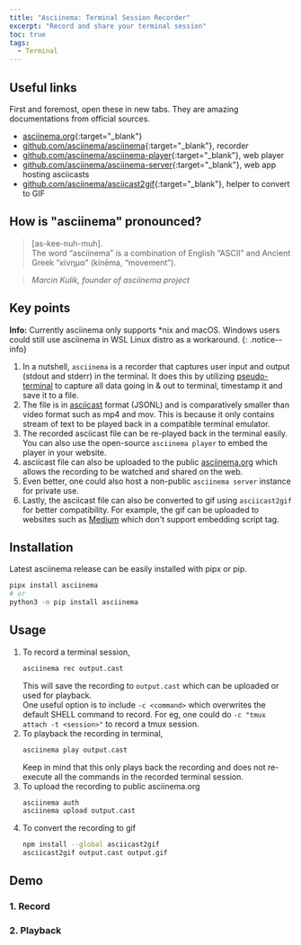 ```yaml
---
title: "Asciinema: Terminal Session Recorder"
excerpt: "Record and share your terminal session"
toc: true
tags:
  - Terminal
---
```


<div id="welcome"></div>
<script src="/assets/js/asciinema/asciinema-player.min.js"></script>
<script>
    AsciinemaPlayer.create("/assets/asciicast/welcome.cast", document.getElementById("welcome"), {
        autoplay: true,
        loop: true
    });
</script>

## Useful links

First and foremost, open these in new tabs. They are amazing documentations from official sources.

- [asciinema.org](https://asciinema.org/){:target="\_blank"}
- [github.com/asciinema/asciinema](https://github.com/asciinema/asciinema/){:target="\_blank"}, recorder
- [github.com/asciinema/asciinema-player](https://github.com/asciinema/asciinema-player/){:target="\_blank"}, web player
- [github.com/asciinema/asciinema-server](https://github.com/asciinema/asciinema-server/){:target="\_blank"}, web app hosting asciicasts
- [github.com/asciinema/asciicast2gif](https://github.com/asciinema/asciicast2gif/){:target="\_blank"}, helper to convert to GIF

## How is "asciinema" pronounced?

> [as-kee-nuh-muh].\
> The word “asciinema” is a combination of English “ASCII” and Ancient Greek “κίνημα” (kínēma, “movement”).

> <cite>Marcin Kulik, founder of asciinema project</cite>

## Key points

**Info:** Currently asciinema only supports \*nix and macOS. Windows users could still use asciinema in WSL Linux distro as a workaround.
{: .notice--info}

1. In a nutshell, `asciinema` is a recorder that captures user input and output (stdout and stderr) in the terminal. It does this by utilizing [pseudo-terminal](http://en.wikipedia.org/wiki/Pseudo_terminal) to capture all data going in & out to terminal, timestamp it and save it to a file.
2. The file is in [asciicast](https://github.com/asciinema/asciinema/blob/master/doc/asciicast-v2.md) format (JSONL) and is comparatively smaller than video format such as mp4 and mov. This is because it only contains stream of text to be played back in a compatible terminal emulator.
3. The recorded asciicast file can be re-played back in the terminal easily. You can also use the open-source `asciinema player` to embed the player in your website.
4. asciicast file can also be uploaded to the public [asciinema.org](https://asciinema.org/) which allows the recording to be watched and shared on the web.
5. Even better, one could also host a non-public `asciinema server` instance for private use.
6. Lastly, the asciicast file can also be converted to gif using `asciicast2gif` for better compatibility. For example, the gif can be uploaded to websites such as [Medium](https://medium.com/) which don't support embedding script tag.

## Installation

Latest asciinema release can be easily installed with pipx or pip.

```bash
pipx install asciinema
# or
python3 -m pip install asciinema
```

## Usage

1. To record a terminal session,
   ```bash
   asciinema rec output.cast
   ```
   This will save the recording to `output.cast` which can be uploaded or used for playback.\
   One useful option is to include `-c <command>` which overwrites the default SHELL command to record. For eg, one could do `-c "tmux attach -t <session>"` to record a tmux session.
2. To playback the recording in terminal,
   ```bash
   asciinema play output.cast
   ```
   Keep in mind that this only plays back the recording and does not re-execute all the commands in the recorded terminal session.
3. To upload the recording to public asciinema.org
   ```bash
   asciinema auth
   asciinema upload output.cast
   ```
4. To convert the recording to gif
   ```bash
   npm install --global asciicast2gif
   asciicast2gif output.cast output.gif
   ```

## Demo

### 1. Record

<div id="demo-record"></div>
<script>
    AsciinemaPlayer.create("/assets/asciicast/demo-record.cast", document.getElementById("demo-record"), {
        speed: 2,
        idleTimeLimit: 1
    });
</script>

### 2. Playback

<div id="demo-playback"></div>
<script>
    AsciinemaPlayer.create("/assets/asciicast/demo-playback.cast", document.getElementById("demo-playback"));
</script>
